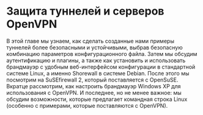 # Защита туннелей и серверов OpenVPN

В этой главе мы узнаем, как сделать созданные нами примеры туннелей более безопасными и устойчивыми, выбрав безопасную комбинацию параметров конфигурационного файла. Затем мы обсудим аутентификацию и плагины, а также как установить и использовать брандмауэр с удобным веб-интерфейсом конфигурации в стандартной системе Linux, а именно Shorewall в системе Debian. После этого мы посмотрим на SuSEfirewall 2, который поставляется с OpenSuSE. Вкратце рассмотрим, как настроить брандмауэр Windows XP для использования с OpenVPN. И последнее, но не менее важное: мы обсудим возможности, которые предлагает командная строка Linux (особенно с примерами, которые поставляются с OpenVPN).
